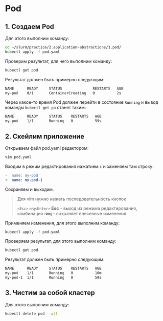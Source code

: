 # Pod

## 1. Создаем Pod

Для этого выполним команду:

```bash
cd ~/slurm/practice/2.application-abstractions/1.pod/
kubectl apply -f pod.yaml
```

Проверим результат, для чего выполним команду:

```bash
kubectl get pod
```

Результат должен быть примерно следующим:

```bash
NAME      READY     STATUS              RESTARTS   AGE
my-pod    0/1       ContainerCreating   0          2s
```

Через какое-то время Pod должен перейти в состояние `Running`
и вывод команды `kubectl get po` станет таким:

```bash
NAME      READY     STATUS    RESTARTS   AGE
my-pod    1/1       Running   0          59s
```

## 2. Скейлим приложение

Открываем файл pod.yaml редактором:

```bash
vim pod.yaml
```

Входим в режим редактирования нажатием `i`  и заменяем там строку:

```diff
-  name: my-pod
+  name: my-pod-1
```

Сохраняем и выходим.

> Для vim нужно нажать последовательность кнопок
>
> `<Esc>:wq<Enter>`
> **Esc** - выход из режима редактирования,
> комбинация **:wq** - сохраняет внесенные изменения

Применяем изменения, для этого выполним команду:

```bash
kubectl apply -f pod.yaml
```

Проверяем результат, для этого выполним команду:

```bash
kubectl get pod
```

Результат должен быть примерно следующим:

```bash
NAME      READY     STATUS    RESTARTS   AGE
my-pod    1/1       Running   0          10m
my-pod-1  1/1       Running   0          59s
```

## 3. Чистим за собой кластер

Для этого выполним команду:

```bash
kubectl delete pod --all
```
